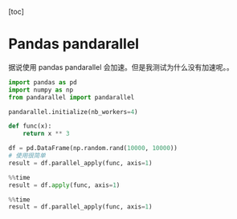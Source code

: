 [toc]

# Pandas pandarallel

据说使用 pandas pandarallel 会加速。但是我测试为什么没有加速呢。。

```python
import pandas as pd
import numpy as np
from pandarallel import pandarallel

pandarallel.initialize(nb_workers=4)

def func(x):
    return x ** 3

df = pd.DataFrame(np.random.rand(10000, 10000))
# 使用很简单
result = df.parallel_apply(func, axis=1)
```

```python
%%time 
result = df.apply(func, axis=1)
```

```python
%%time
result = df.parallel_apply(func, axis=1)
```
